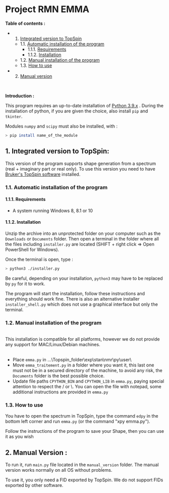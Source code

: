 # Project RMN EMMA

**Table of contents :**
<!-- vscode-markdown-toc -->
* 1. [Integrated version to TopSpin](#VersionintgreTopSpin)
	* 1.1. [Automatic installation of the program](#Installationautomatiqueduprogramme)
		* 1.1.1. [Requirements](#Prrequis)
		* 1.1.2. [Installation](#Installation)
	* 1.2. [Manual installation of the program](#Installationmanuelleduprogramme)
	* 1.3. [How to use](#Utilisationduprogramme)
* 2. [Manual version](#Versionmanuelle)

<!-- vscode-markdown-toc-config
	numbering=true
	autoSave=true
	/vscode-markdown-toc-config -->
<!-- /vscode-markdown-toc -->
<br>

**Introduction :**

This program requires an up-to-date installation of [Python 3.9.x](https://www.python.org/downloads/) .
During the installation of python, if you are given the choice, also install `pip` and `tkinter`.

Modules `numpy` and `scipy` must also be installed, with :
```bash
> pip install name_of_the_module
```



##  1. <a name='VersionintgreTopSpin'></a>Integrated version to TopSpin:

This version of the program supports shape generation from a spectrum (real + imaginary part or real only). To use this version you need to have [Bruker's TopSpin software](https://www.bruker.com/protected/en/services/software-downloads/nmr/pc/pc-topspin.html) installed.
###  1.1. <a name='Installationautomatiqueduprogramme'></a>Automatic installation of the program

####  1.1.1. <a name='Prrequis'></a>Requirements

- A system running Windows 8, 8.1 or 10

####  1.1.2. <a name='Installation'></a>Installation 

Unzip the archive into an unprotected folder on your computer such as the `Downloads` or `Documents` folder. Then open a terminal in the folder where all the files including `installer.py` are located (SHIFT + right click => Open PowerShell for Windows).

Once the terminal is open, type :
```bash
> python3 ./installer.py
```
Be careful, depending on your installation, `python3` may have to be replaced by `py` for it to work.

The program will start the installation, follow these instructions and everything should work fine. 
There is also an alternative installer `installer_shell.py` which does not use a graphical interface but only the terminal.

###  1.2. <a name='Installationmanuelleduprogramme'></a> Manual installation of the program


<br>
This installation is compatible for all platforms, however we do not provide any support for MAC/Linux/Debian machines.
<br>
<br>

- Place `emma.py` in ...\Topspin_folder\exp\stan\nmr\py\user\
- Move `emma_traitement.py` in a folder where you want it, this last one must not be in a secured directory of the machine, to avoid any risk, the  `Documents` folder is the best possible choice.
- Update file paths `CPYTHON_BIN` and `CPYTHON_LIB` in `emma.py`, paying special attention to respect the / or \\.
You can open the file with notepad, some additional instructions are provided in `emma.py`

###  1.3. <a name='Utilisationduprogramme'></a> How to use
You have to open the spectrum in TopSpin, type the command `edpy` in the bottom left corner and run `emma.py` (or the command "xpy emma.py").

Follow the instructions of the program to save your Shape, then you can use it as you wish

##  2. <a name='Versionmanuelle'></a>Manual Version :

To run it, run `main.py` file located in the `manual_version` folder. The manual version works normally on all OS without problems.

To use it, you only need a FID exported by TopSpin. We do not support FIDs exported by other software.
